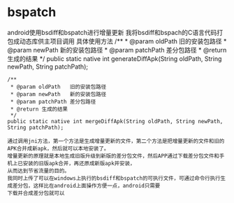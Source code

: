# bspatch
android使用bsdiff和bspatch进行增量更新
我将bsdiff和bspach的C语言代码打包成动态库供主项目调用
具体使用方法
/**
     * @param oldPath   旧的安装包路径
     * @param newPath   新的安装包路径
     * @param patchPath 差分包路径
     * @return 生成的结果
     */
    public static native int generateDiffApk(String oldPath, String newPath, String patchPath);

    /**
     * @param oldPath   旧的安装包路径
     * @param newPath   新的安装包路径
     * @param patchPath 差分包路径
     * @return 生成的结果
     */
    public static native int mergeDiffApk(String oldPath, String newPath, String patchPath);
    
    通过调用jni方法，第一个方法是生成增量更新的文件，第二个方法是把增量更新的文件和旧的APK合并成新apk，然后就可以本地安装了。
    增量更新的原理就是本地生成旧版升级到新版的差分包文件，然后APP通过下载差分包文件和手机上已安装的旧版apk合并，再还原成新版apk并安装，
    从而达到节省流量的目的。
    我同时上传了可以在windows上执行的bsdiff和bspatch的可执行文件，可通过命令行执行生成差分包，这样比在android上面操作方便一点，android只需要
    下载并合成差分包就可以
